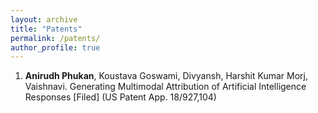 ```yaml
---
layout: archive
title: "Patents"
permalink: /patents/
author_profile: true
---
```


1. **Anirudh Phukan**, Koustava Goswami, Divyansh, Harshit Kumar Morj, Vaishnavi. Generating Multimodal Attribution of Artificial Intelligence Responses [Filed] (US Patent App. 18/927,104)
